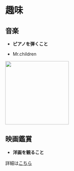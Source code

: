 # 趣味

## 音楽 

- **ピアノを弾くこと**


- Mr.children

<img src="mr.png" width="200">

## 映画鑑賞　

- **洋画を観ること**

詳細は[こちら](https://kodai1221.github.io/Introduction/intoro2.html)
